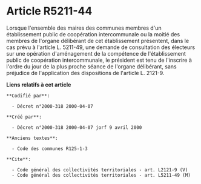 # Article R5211-44

Lorsque l'ensemble des maires des communes membres d'un établissement public de coopération intercommunale ou la moitié des
membres de l'organe délibérant de cet établissement présentent, dans le cas prévu à l'article L. 5211-49, une demande de
consultation des électeurs sur une opération d'aménagement de la compétence de l'établissement public de coopération
intercommunale, le président est tenu de l'inscrire à l'ordre du jour de la plus proche séance de l'organe délibérant, sans
préjudice de l'application des dispositions de l'article L. 2121-9.

**Liens relatifs à cet article**

	**Codifié par**:

	  - Décret n°2000-318 2000-04-07

	**Créé par**:

	  - Décret n°2000-318 2000-04-07 jorf 9 avril 2000

	**Anciens textes**:

	  - Code des communes R125-1-3

	**Cite**:

	  - Code général des collectivités territoriales - art. L2121-9 (V)
	  - Code général des collectivités territoriales - art. L5211-49 (M)
